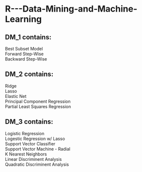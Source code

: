 # R---Data-Mining-and-Machine-Learning

## DM_1 contains:

Best Subset Model<br>
Forward Step-Wise<br>
Backward Step-Wise 

## DM_2 contains:
Ridge<br>
Lasso<br>
Elastic Net<br>
Principal Component Regression<br>
Partial Least Squares Regression<br>

## DM_3 contains:
Logistic Regression<br>
Logestic Regression w/ Lasso<br>
Support Vector Classifier<br>
Support Vector Machine - Radial<br>
K Nearest Neighbors<br>
Linear Discriminent Analysis<br>
Quadratic Discriminent Analysis

